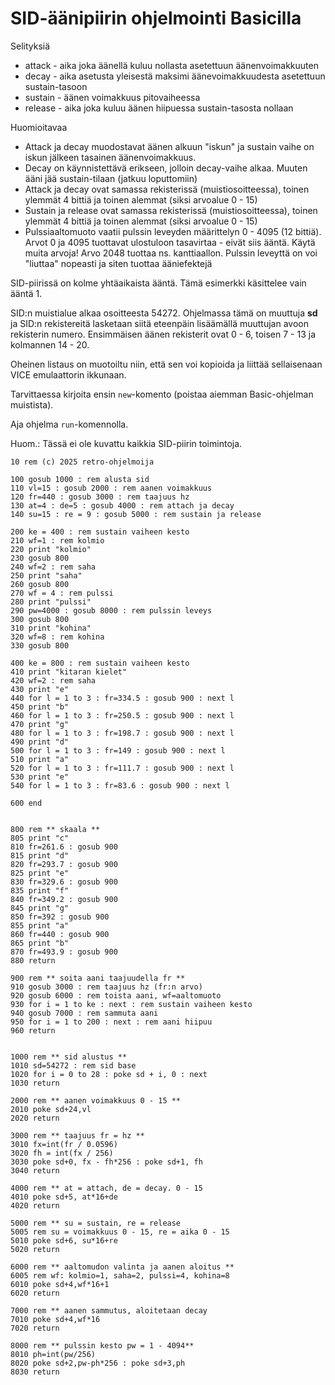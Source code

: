# SID-äänipiirin ohjelmointi Basicilla

Selityksiä
* attack - aika joka äänellä kuluu nollasta asetettuun äänenvoimakkuuten
* decay - aika asetusta yleisestä maksimi äänevoimakkuudesta asetettuun sustain-tasoon
* sustain - äänen voimakkuus pitovaiheessa
* release - aika joka kuluu äänen hiipuessa sustain-tasosta nollaan

Huomioitavaa
- Attack ja decay muodostavat äänen alkuun "iskun" ja sustain vaihe on iskun jälkeen tasainen äänenvoimakkuus.
- Decay on käynnistettävä erikseen, jolloin decay-vaihe alkaa. Muuten ääni jää sustain-tilaan (jatkuu loputtomiin)
- Attack ja decay ovat samassa rekisterissä (muistiosoitteessa), toinen ylemmät 4 bittiä ja toinen alemmat (siksi arvoalue 0 - 15)
- Sustain ja release ovat samassa rekisterissä (muistiosoitteessa), toinen ylemmät 4 bittiä ja toinen alemmat (siksi arvoalue 0 - 15)
- Pulssiaaltomuoto vaatii pulssin leveyden määrittelyn 0 - 4095 (12 bittiä). Arvot 0 ja 4095 tuottavat ulostuloon tasavirtaa - eivät siis ääntä. Käytä muita arvoja! Arvo 2048 tuottaa ns. kanttiaallon. Pulssin leveyttä on voi "liuttaa" nopeasti ja siten tuottaa ääniefektejä

SID-piirissä on kolme yhtäaikaista ääntä. Tämä esimerkki käsittelee vain ääntä 1.

SID:n muistialue alkaa osoitteesta 54272. Ohjelmassa tämä on muuttuja __sd__ ja SID:n rekistereitä lasketaan siitä eteenpäin lisäämällä muuttujan avoon rekisterin numero. Ensimmäisen äänen rekisterit ovat 0 - 6, toisen 7 - 13 ja kolmannen 14 - 20.

Oheinen listaus on muotoiltu niin, että sen voi kopioida ja liittää sellaisenaan VICE emulaattorin ikkunaan.

Tarvittaessa kirjoita ensin `new`-komento (poistaa aiemman Basic-ohjelman muistista).

Aja ohjelma `run`-komennolla.

Huom.: Tässä ei ole kuvattu kaikkia SID-piirin toimintoja.

```
10 rem (c) 2025 retro-ohjelmoija

100 gosub 1000 : rem alusta sid
110 vl=15 : gosub 2000 : rem aanen voimakkuus 
120 fr=440 : gosub 3000 : rem taajuus hz
130 at=4 : de=5 : gosub 4000 : rem attach ja decay
140 su=15 : re = 9 : gosub 5000 : rem sustain ja release

200 ke = 400 : rem sustain vaiheen kesto
210 wf=1 : rem kolmio
220 print "kolmio"
230 gosub 800
240 wf=2 : rem saha
250 print "saha"
260 gosub 800
270 wf = 4 : rem pulssi
280 print "pulssi"
290 pw=4000 : gosub 8000 : rem pulssin leveys
300 gosub 800
310 print "kohina"
320 wf=8 : rem kohina
330 gosub 800

400 ke = 800 : rem sustain vaiheen kesto
410 print "kitaran kielet"
420 wf=2 : rem saha
430 print "e"
440 for l = 1 to 3 : fr=334.5 : gosub 900 : next l
450 print "b"
460 for l = 1 to 3 : fr=250.5 : gosub 900 : next l
470 print "g"
480 for l = 1 to 3 : fr=198.7 : gosub 900 : next l
490 print "d"
500 for l = 1 to 3 : fr=149 : gosub 900 : next l
510 print "a"
520 for l = 1 to 3 : fr=111.7 : gosub 900 : next l
530 print "e"
540 for l = 1 to 3 : fr=83.6 : gosub 900 : next l

600 end


800 rem ** skaala **
805 print "c"
810 fr=261.6 : gosub 900
815 print "d"
820 fr=293.7 : gosub 900
825 print "e"
830 fr=329.6 : gosub 900
835 print "f"
840 fr=349.2 : gosub 900
845 print "g"
850 fr=392 : gosub 900
855 print "a"
860 fr=440 : gosub 900
865 print "b"
870 fr=493.9 : gosub 900
880 return

900 rem ** soita aani taajuudella fr **
910 gosub 3000 : rem taajuus hz (fr:n arvo)
920 gosub 6000 : rem toista aani, wf=aaltomuoto
930 for i = 1 to ke : next : rem sustain vaiheen kesto
940 gosub 7000 : rem sammuta aani
950 for i = 1 to 200 : next : rem aani hiipuu
960 return 


1000 rem ** sid alustus **
1010 sd=54272 : rem sid base
1020 for i = 0 to 28 : poke sd + i, 0 : next
1030 return

2000 rem ** aanen voimakkuus 0 - 15 **
2010 poke sd+24,vl
2020 return 

3000 rem ** taajuus fr = hz **
3010 fx=int(fr / 0.0596)
3020 fh = int(fx / 256)
3030 poke sd+0, fx - fh*256 : poke sd+1, fh
3040 return

4000 rem ** at = attach, de = decay. 0 - 15
4010 poke sd+5, at*16+de
4020 return

5000 rem ** su = sustain, re = release
5005 rem su = voimakkuus 0 - 15, re = aika 0 - 15
5010 poke sd+6, su*16+re
5020 return

6000 rem ** aaltomudon valinta ja aanen aloitus **
6005 rem wf: kolmio=1, saha=2, pulssi=4, kohina=8
6010 poke sd+4,wf*16+1
6020 return

7000 rem ** aanen sammutus, aloitetaan decay
7010 poke sd+4,wf*16
7020 return
 
8000 rem ** pulssin kesto pw = 1 - 4094**
8010 ph=int(pw/256)
8020 poke sd+2,pw-ph*256 : poke sd+3,ph
8030 return

```

